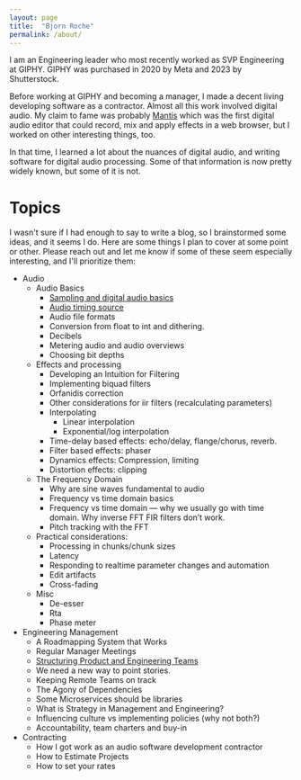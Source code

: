 ```yaml
---
layout: page
title:  "Bjorn Roche"
permalink: /about/
---
```


I am an Engineering leader who most recently worked as SVP Engineering at GIPHY. GIPHY was purchased in 2020 by Meta and 2023 by Shutterstock.

Before working at GIPHY and becoming a manager, I made a decent living developing software as a contractor. Almost all this work involved digital audio. My claim to fame was probably
[Mantis](https://www.youtube.com/watch?v=FcNqIApO4Yw&list=PL7B3B35734905377B&index=1)
which was the first digital audio editor that could record, mix and apply effects in a web browser, but I worked on other interesting things, too.

In that time, I learned a lot about the nuances of digital audio, and writing software for digital audio processing. Some of that information is now pretty widely known, but some of it is not.

# Topics

I wasn't sure if I had enough to say to write a blog, so I brainstormed some ideas, and it seems I do. Here are some things I plan to cover at some point or other. Please reach out and let me know if some of these seem especially interesting, and I'll prioritize them:

* Audio
	* Audio Basics
		* [Sampling and digital audio basics](/audio/2024/10/23/digital-audio-basics-sampleing-analog-and-digital-conversion.html)
		* [Audio timing source](audio/2024/10/23/audio-clocking-and-audio-video-synchronization.html)
		* Audio file formats
		* Conversion from float to int and dithering.
		* Decibels
		* Metering audio and audio overviews
		* Choosing bit depths
	* Effects and processing
		* Developing an Intuition for Filtering
		* Implementing biquad filters
		* Orfanidis correction
		* Other considerations for iir filters (recalculating parameters)
		* Interpolating
			* Linear interpolation
			* Exponential/log interpolation
		* Time-delay based effects: echo/delay, flange/chorus, reverb.
		* Filter based effects: phaser
		* Dynamics effects: Compression, limiting
		* Distortion effects: clipping
	* The Frequency Domain
		* Why are sine waves fundamental to audio
		* Frequency vs time domain basics
		* Frequency vs time domain — why we usually go with time domain. Why inverse FFT FIR filters don’t work.
		* Pitch tracking with the FFT
	* Practical considerations:
		* Processing in chunks/chunk sizes
		* Latency
		* Responding to realtime parameter changes and automation
		* Edit artifacts
		* Cross-fading
	* Misc
		* De-esser
		* Rta
		* Phase meter
* Engineering Management
	* A Roadmapping System that Works
	* Regular Manager Meetings
	* [Structuring Product and Engineering Teams](/management/2024/10/23/structuring-product-engineering-teams.html)
	* We need a new way to point stories.
	* Keeping Remote Teams on track
	* The Agony of Dependencies
	* Some Microservices should be libraries
	* What is Strategy in Management and Engineering?
	* Influencing culture vs implementing policies (why not both?)
	* Accountability, team charters and buy-in
* Contracting
	* How I got work as an audio software development contractor
	* How to Estimate Projects
	* How to set your rates
